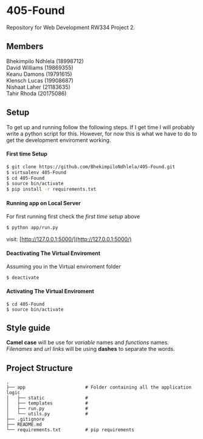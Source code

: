 # 405-Found

Repository for Web Development RW334 Project 2.

## Members

Bhekimpilo Ndhlela (18998712)  
David Williams (19869355)  
Keanu Damons (19791615)  
Klensch Lucas (19908687)  
Nishaat Laher (21183635)  
Tahir Rhoda (20175086)

## Setup

To get up and running follow the following steps. If I get time I will probably write a python script
for this. However, for now this is what we have to do to get the development enviroment working.

#### First time Setup

```bash
$ git clone https://github.com/BhekimpiloNdhlela/405-Found.git
$ virtualenv 405-Found
$ cd 405-Found
$ source bin/activate
$ pip install -r requirements.txt
```

#### Running app on Local Server

For first running first check the _first time setup_ above

```bash
$ python app/run.py
```
visit: [http://127.0.0.1:5000/](http://127.0.0.1:5000/)

#### Deactivating The Virtual Enviroment
Assuming you in the Virtual enviroment folder
```
$ deactivate
```

#### Activating The Virtual Enviroment

```
$ cd 405-Found
$ source bin/activate
```




## Style guide

**Camel case** will be use for _variable_ names and _functions_ names.  
_Filenames_ and _url links_ will be using **dashes** to separate the words.





## Project Structure

```
.
├── app                      # Folder containing all the application logic
│   ├── static               #
│   ├── templates            #
│   ├── run.py               #
│   └── utils.py             #
├── .gitignore
├── README.md
└── requirements.txt         # pip requirements
```
